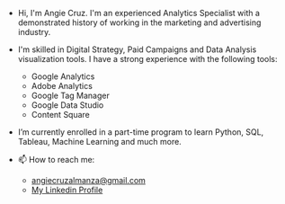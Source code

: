 - Hi, I'm Angie Cruz. I'm an experienced Analytics Specialist with a demonstrated history of working in the marketing and advertising industry.
- I'm skilled in Digital Strategy, Paid Campaigns and Data Analysis visualization tools. I have a strong experience with the following tools: 
    - Google Analytics
    - Adobe Analytics
    - Google Tag Manager
    - Google Data Studio 
    - Content Square 
   
- I’m currently enrolled in a part-time program to learn Python, SQL, Tableau, Machine Learning and much more. 

- 📫 How to reach me: 
    - angiecruzalmanza@gmail.com 
    - [My Linkedin Profile](https://www.linkedin.com/in/angiecruzalmanza)
